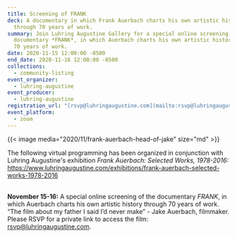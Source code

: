 ```yaml
---
title: Screening of FRANK
deck: A documentary in which Frank Auerbach charts his own artistic history
  through 70 years of work.
summary: Join Luhring Augustine Gallery for a special online screening of the
  documentary *FRANK*, in which Auerbach charts his own artistic history through
  70 years of work.
date: 2020-11-15 12:00:00 -0500
end_date: 2020-11-16 12:00:00 -0500
collections:
  - community-listing
event_organizer:
  - luhring-augustine
event_producer:
  - luhring-augustine
registration_url: "[rsvp@luhringaugustine.com](mailto:rsvp@luhringaugustine.com)"
event_platform:
  - zoom
---
```

{{< image media="2020/11/frank-auerbach-head-of-jake" size="md" >}}

The following virtual programming has been organized in conjunction with Luhring Augustine's exhibition *Frank Auerbach: Selected Works, 1978-2016:* <https://www.luhringaugustine.com/exhibitions/frank-auerbach-selected-works-1978-2016>

\
**November 15-16:** A special online screening of the documentary *FRANK*, in which Auerbach charts his own artistic history through 70 years of work. “The film about my father I said I’d never make” - Jake Auerbach, filmmaker. Please RSVP for a private link to access the film: [rsvp@luhringaugustine.com](mailto:rsvp@luhringaugustine.com).